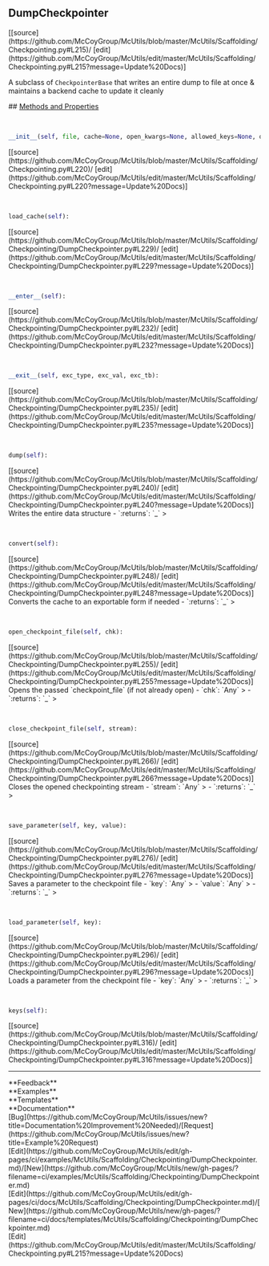 ## <a id="McUtils.Scaffolding.Checkpointing.DumpCheckpointer">DumpCheckpointer</a> 

<div class="docs-source-link" markdown="1">
[[source](https://github.com/McCoyGroup/McUtils/blob/master/McUtils/Scaffolding/Checkpointing.py#L215)/
[edit](https://github.com/McCoyGroup/McUtils/edit/master/McUtils/Scaffolding/Checkpointing.py#L215?message=Update%20Docs)]
</div>

A subclass of `CheckpointerBase` that writes an entire dump to file at once & maintains
a backend cache to update it cleanly







<div class="collapsible-section">
 <div class="collapsible-section collapsible-section-header" markdown="1">
## <a class="collapse-link" data-toggle="collapse" href="#methods" markdown="1"> Methods and Properties</a> <a class="float-right" data-toggle="collapse" href="#methods"><i class="fa fa-chevron-down"></i></a>
 </div>
 <div class="collapsible-section collapsible-section-body collapse show" id="methods" markdown="1">
 
<a id="McUtils.Scaffolding.Checkpointing.DumpCheckpointer.__init__" class="docs-object-method">&nbsp;</a> 
```python
__init__(self, file, cache=None, open_kwargs=None, allowed_keys=None, omitted_keys=None): 
```
<div class="docs-source-link" markdown="1">
[[source](https://github.com/McCoyGroup/McUtils/blob/master/McUtils/Scaffolding/Checkpointing.py#L220)/
[edit](https://github.com/McCoyGroup/McUtils/edit/master/McUtils/Scaffolding/Checkpointing.py#L220?message=Update%20Docs)]
</div>


<a id="McUtils.Scaffolding.Checkpointing.DumpCheckpointer.load_cache" class="docs-object-method">&nbsp;</a> 
```python
load_cache(self): 
```
<div class="docs-source-link" markdown="1">
[[source](https://github.com/McCoyGroup/McUtils/blob/master/McUtils/Scaffolding/Checkpointing/DumpCheckpointer.py#L229)/
[edit](https://github.com/McCoyGroup/McUtils/edit/master/McUtils/Scaffolding/Checkpointing/DumpCheckpointer.py#L229?message=Update%20Docs)]
</div>


<a id="McUtils.Scaffolding.Checkpointing.DumpCheckpointer.__enter__" class="docs-object-method">&nbsp;</a> 
```python
__enter__(self): 
```
<div class="docs-source-link" markdown="1">
[[source](https://github.com/McCoyGroup/McUtils/blob/master/McUtils/Scaffolding/Checkpointing/DumpCheckpointer.py#L232)/
[edit](https://github.com/McCoyGroup/McUtils/edit/master/McUtils/Scaffolding/Checkpointing/DumpCheckpointer.py#L232?message=Update%20Docs)]
</div>


<a id="McUtils.Scaffolding.Checkpointing.DumpCheckpointer.__exit__" class="docs-object-method">&nbsp;</a> 
```python
__exit__(self, exc_type, exc_val, exc_tb): 
```
<div class="docs-source-link" markdown="1">
[[source](https://github.com/McCoyGroup/McUtils/blob/master/McUtils/Scaffolding/Checkpointing/DumpCheckpointer.py#L235)/
[edit](https://github.com/McCoyGroup/McUtils/edit/master/McUtils/Scaffolding/Checkpointing/DumpCheckpointer.py#L235?message=Update%20Docs)]
</div>


<a id="McUtils.Scaffolding.Checkpointing.DumpCheckpointer.dump" class="docs-object-method">&nbsp;</a> 
```python
dump(self): 
```
<div class="docs-source-link" markdown="1">
[[source](https://github.com/McCoyGroup/McUtils/blob/master/McUtils/Scaffolding/Checkpointing/DumpCheckpointer.py#L240)/
[edit](https://github.com/McCoyGroup/McUtils/edit/master/McUtils/Scaffolding/Checkpointing/DumpCheckpointer.py#L240?message=Update%20Docs)]
</div>
Writes the entire data structure
  - `:returns`: `_`
    >


<a id="McUtils.Scaffolding.Checkpointing.DumpCheckpointer.convert" class="docs-object-method">&nbsp;</a> 
```python
convert(self): 
```
<div class="docs-source-link" markdown="1">
[[source](https://github.com/McCoyGroup/McUtils/blob/master/McUtils/Scaffolding/Checkpointing/DumpCheckpointer.py#L248)/
[edit](https://github.com/McCoyGroup/McUtils/edit/master/McUtils/Scaffolding/Checkpointing/DumpCheckpointer.py#L248?message=Update%20Docs)]
</div>
Converts the cache to an exportable form if needed
  - `:returns`: `_`
    >


<a id="McUtils.Scaffolding.Checkpointing.DumpCheckpointer.open_checkpoint_file" class="docs-object-method">&nbsp;</a> 
```python
open_checkpoint_file(self, chk): 
```
<div class="docs-source-link" markdown="1">
[[source](https://github.com/McCoyGroup/McUtils/blob/master/McUtils/Scaffolding/Checkpointing/DumpCheckpointer.py#L255)/
[edit](https://github.com/McCoyGroup/McUtils/edit/master/McUtils/Scaffolding/Checkpointing/DumpCheckpointer.py#L255?message=Update%20Docs)]
</div>
Opens the passed `checkpoint_file` (if not already open)
  - `chk`: `Any`
    > 
  - `:returns`: `_`
    >


<a id="McUtils.Scaffolding.Checkpointing.DumpCheckpointer.close_checkpoint_file" class="docs-object-method">&nbsp;</a> 
```python
close_checkpoint_file(self, stream): 
```
<div class="docs-source-link" markdown="1">
[[source](https://github.com/McCoyGroup/McUtils/blob/master/McUtils/Scaffolding/Checkpointing/DumpCheckpointer.py#L266)/
[edit](https://github.com/McCoyGroup/McUtils/edit/master/McUtils/Scaffolding/Checkpointing/DumpCheckpointer.py#L266?message=Update%20Docs)]
</div>
Closes the opened checkpointing stream
  - `stream`: `Any`
    > 
  - `:returns`: `_`
    >


<a id="McUtils.Scaffolding.Checkpointing.DumpCheckpointer.save_parameter" class="docs-object-method">&nbsp;</a> 
```python
save_parameter(self, key, value): 
```
<div class="docs-source-link" markdown="1">
[[source](https://github.com/McCoyGroup/McUtils/blob/master/McUtils/Scaffolding/Checkpointing/DumpCheckpointer.py#L276)/
[edit](https://github.com/McCoyGroup/McUtils/edit/master/McUtils/Scaffolding/Checkpointing/DumpCheckpointer.py#L276?message=Update%20Docs)]
</div>
Saves a parameter to the checkpoint file
  - `key`: `Any`
    > 
  - `value`: `Any`
    > 
  - `:returns`: `_`
    >


<a id="McUtils.Scaffolding.Checkpointing.DumpCheckpointer.load_parameter" class="docs-object-method">&nbsp;</a> 
```python
load_parameter(self, key): 
```
<div class="docs-source-link" markdown="1">
[[source](https://github.com/McCoyGroup/McUtils/blob/master/McUtils/Scaffolding/Checkpointing/DumpCheckpointer.py#L296)/
[edit](https://github.com/McCoyGroup/McUtils/edit/master/McUtils/Scaffolding/Checkpointing/DumpCheckpointer.py#L296?message=Update%20Docs)]
</div>
Loads a parameter from the checkpoint file
  - `key`: `Any`
    > 
  - `:returns`: `_`
    >


<a id="McUtils.Scaffolding.Checkpointing.DumpCheckpointer.keys" class="docs-object-method">&nbsp;</a> 
```python
keys(self): 
```
<div class="docs-source-link" markdown="1">
[[source](https://github.com/McCoyGroup/McUtils/blob/master/McUtils/Scaffolding/Checkpointing/DumpCheckpointer.py#L316)/
[edit](https://github.com/McCoyGroup/McUtils/edit/master/McUtils/Scaffolding/Checkpointing/DumpCheckpointer.py#L316?message=Update%20Docs)]
</div>
 </div>
</div>












---


<div markdown="1" class="text-secondary">
<div class="container">
  <div class="row">
   <div class="col" markdown="1">
**Feedback**   
</div>
   <div class="col" markdown="1">
**Examples**   
</div>
   <div class="col" markdown="1">
**Templates**   
</div>
   <div class="col" markdown="1">
**Documentation**   
</div>
   <div class="col" markdown="1">
   
</div>
   <div class="col" markdown="1">
   
</div>
   <div class="col" markdown="1">
   
</div>
</div>
  <div class="row">
   <div class="col" markdown="1">
[Bug](https://github.com/McCoyGroup/McUtils/issues/new?title=Documentation%20Improvement%20Needed)/[Request](https://github.com/McCoyGroup/McUtils/issues/new?title=Example%20Request)   
</div>
   <div class="col" markdown="1">
[Edit](https://github.com/McCoyGroup/McUtils/edit/gh-pages/ci/examples/McUtils/Scaffolding/Checkpointing/DumpCheckpointer.md)/[New](https://github.com/McCoyGroup/McUtils/new/gh-pages/?filename=ci/examples/McUtils/Scaffolding/Checkpointing/DumpCheckpointer.md)   
</div>
   <div class="col" markdown="1">
[Edit](https://github.com/McCoyGroup/McUtils/edit/gh-pages/ci/docs/McUtils/Scaffolding/Checkpointing/DumpCheckpointer.md)/[New](https://github.com/McCoyGroup/McUtils/new/gh-pages/?filename=ci/docs/templates/McUtils/Scaffolding/Checkpointing/DumpCheckpointer.md)   
</div>
   <div class="col" markdown="1">
[Edit](https://github.com/McCoyGroup/McUtils/edit/master/McUtils/Scaffolding/Checkpointing.py#L215?message=Update%20Docs)   
</div>
   <div class="col" markdown="1">
   
</div>
   <div class="col" markdown="1">
   
</div>
   <div class="col" markdown="1">
   
</div>
</div>
</div>
</div>